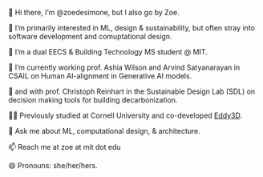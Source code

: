 👋 Hi there, I’m @zoedesimone, but I also go by Zoe.

👀 I’m primarily interested in ML, design & sustainability, but often stray into software development and comuptational design.

🌱 I’m a dual EECS & Building Technology MS student @ MIT.

🔭 I’m currently working prof. Ashia Wilson and Arvind Satyanarayan in CSAIL on Human AI-alignment in Generative AI models. 

🔭 and with prof. Christoph Reinhart in the Sustainable Design Lab (SDL) on decision making tools for building decarbonization. 

👩‍💻 Previously studied at Cornell University and co-developed [Eddy3D](https://www.eddy3d.com/).   

💬 Ask me about ML, computational design, & architecture.

📫 Reach me at zoe at mit dot edu

😄 Pronouns: she/her/hers.
